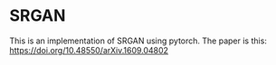 # SRGAN
This is an implementation of SRGAN using pytorch. The paper is this: 
https://doi.org/10.48550/arXiv.1609.04802

